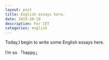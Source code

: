 ```yaml
---
layout: post
title: English essays here.
date: 2019-10-10
description: For CET
categories: english
---
```

Today,I begin to write some English essays here.

I’m so 「happy」



